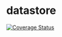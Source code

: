 # datastore

[![Coverage Status](https://coveralls.io/repos/github/brotherlogic/datastore/badge.svg)](https://coveralls.io/github/brotherlogic/datastore)
